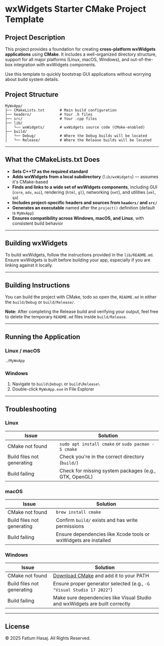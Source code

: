 # wxWidgets Starter CMake Project Template

## Project Description

This project provides a foundation for creating **cross-platform wxWidgets applications** using **CMake**. It includes a well-organized directory structure, support for all major platforms (Linux, macOS, Windows), and out-of-the-box integration with wxWidgets components.

Use this template to quickly bootstrap GUI applications without worrying about build system details.

## Project Structure

```
MyWxApp/
├── CMakeLists.txt       # Main build configuration
├── headers/             # Your .h files
├── src/                 # Your .cpp files
├── lib/
│   └── wxWidgets/       # wxWidgets source code (CMake-enabled)
├── build/               
│   └── Debug/           # Where the Debug builds will be located
│   └── Release/         # Where the Release builds will be located
```

---

## What the CMakeLists.txt Does

- **Sets C++17 as the required standard**
- **Adds wxWidgets from a local subdirectory** (`lib/wxWidgets`) — assumes it's CMake-based
- **Finds and links to a wide set of wxWidgets components**, including GUI (`core`, `adv`, `aui`), rendering (`html`, `gl`), networking (`net`), and utilities (`xml`, `qa`)
- **Includes project-specific headers and sources from `headers/` and `src/`**
- **Generates an executable** named after the `project()` definition (default is `MyWxApp`)
- **Ensures compatibility across Windows, macOS, and Linux**, with consistent build behavior

---

## Building wxWidgets

To build wxWidgets, follow the instructions provided in the `lib/README.md`. Ensure wxWidgets is built before building your app, especially if you are linking against it locally.

---

## Building Instructions

You can build the project with CMake, todo so open the, `README.md` in either the `build/Debug` or `build/Release/`.

**Note:** After completing the Release build and verifying your output, feel free to delete the temporary `README.md` files inside `build/Release`.

---

## Running the Application

### Linux / macOS

```bash
./MyWxApp
```

### Windows

1. Navigate to `build\Debug\` or `build\Release\`
2. Double-click `MyWxApp.exe` in File Explorer

---

## Troubleshooting

### Linux

| Issue | Solution |
|-------|----------|
| CMake not found | `sudo apt install cmake` or `sudo pacman -S cmake` |
| Build files not generating | Check you're in the correct directory (`build/`) |
| Build failing | Check for missing system packages (e.g., GTK, OpenGL) |

### macOS

| Issue | Solution |
|-------|----------|
| CMake not found | `brew install cmake` |
| Build files not generating | Confirm `build/` exists and has write permissions |
| Build failing | Ensure dependencies like Xcode tools or wxWidgets are installed |

### Windows

| Issue | Solution |
|-------|----------|
| CMake not found | [Download CMake](https://cmake.org/download/) and add it to your PATH |
| Build files not generating | Ensure proper generator selected (e.g., `-G "Visual Studio 17 2022"`) |
| Build failing | Make sure dependencies like Visual Studio and wxWidgets are built correctly |

---

## License

© 2025 Fatlum Hasaj. All Rights Reserved.
